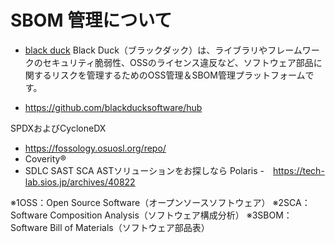 # SBOM 管理について

- [black duck](https://www.synopsys.com/ja-jp/software-integrity/software-composition-analysis-tools/black-duck-sca.html)
Black Duck（ブラックダック）は、ライブラリやフレームワークのセキュリティ脆弱性、OSSのライセンス違反など、ソフトウェア部品に関するリスクを管理するためのOSS管理＆SBOM管理プラットフォームです。

- https://github.com/blackducksoftware/hub

SPDXおよびCycloneDX
- https://fossology.osuosl.org/repo/
- Coverity®
- SDLC SAST SCA ASTソリューションをお探しなら Polaris
-　https://tech-lab.sios.jp/archives/40822


※1OSS：Open Source Software（オープンソースソフトウェア）
※2SCA：Software Composition Analysis（ソフトウェア構成分析）
※3SBOM：Software Bill of Materials（ソフトウェア部品表）